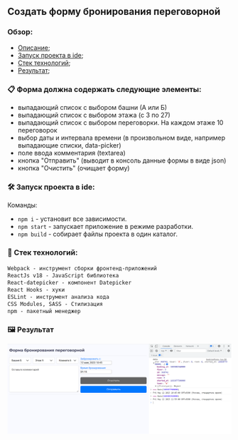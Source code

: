 ## Cоздать форму бронирования переговорной

### Обзор:
+ [Описание](#descr);
+ [Запуск проекта в ide](#start);
+ [Стек технологий](#stack);
+ [Результат](#result);

### <a name="descr"></a> 📋 Форма должна содержать следующие элементы:
  + выпадающий список с выбором башни (А или Б)
  + выпадающий список с выбором этажа (с 3 по 27)
  + выпадающий список с выбором переговорки. На каждом этаже 10 переговорок
  + выбор даты и интервала времени (в произвольном виде, например выпадающие списки, data-picker)
  + поле ввода комментария (textarea)
  + кнопка "Отправить" (выводит в консоль данные формы в виде json)
  + кнопка "Очистить" (очищает форму)

### <a name="start"></a> 🛠️ Запуск проекта в ide:
Команды:
  + `npm i` - установит все зависимости.
  + `npm start` - запускает приложение в режиме разработки.
  + `npm build` - собирает файлы проекта в один каталог.

### <a name="stack"></a> 🚀 Стек технологий:
    Webpack - инструмент сборки фронтенд-приложений
    ReactJs v18 - JavaScript библиотека
    React-datepicker - компонент Datepicker
    React Hooks - хуки
    ESLint - инструмент анализа кода
    CSS Modules, SASS - Стилизация
    npm - пакетный менеджер

### <a name="result"></a> 🖼️ Результат
<p align="center">
  <img src="https://github.com/AlexDyatlov/react-forms/blob/main/src/assets/readme.png">
</p>